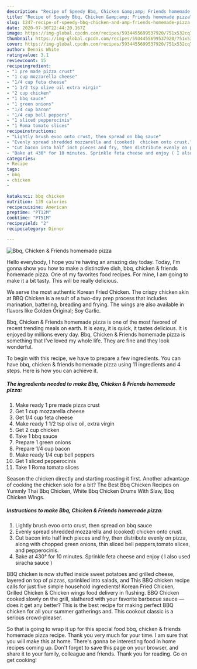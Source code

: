 ```yaml
---
description: "Recipe of Speedy Bbq, Chicken &amp;amp; Friends homemade pizza"
title: "Recipe of Speedy Bbq, Chicken &amp;amp; Friends homemade pizza"
slug: 1247-recipe-of-speedy-bbq-chicken-and-amp-friends-homemade-pizza
date: 2020-07-30T22:44:20.167Z
image: https://img-global.cpcdn.com/recipes/5934455699537920/751x532cq70/bbq-chicken-friends-homemade-pizza-recipe-main-photo.jpg
thumbnail: https://img-global.cpcdn.com/recipes/5934455699537920/751x532cq70/bbq-chicken-friends-homemade-pizza-recipe-main-photo.jpg
cover: https://img-global.cpcdn.com/recipes/5934455699537920/751x532cq70/bbq-chicken-friends-homemade-pizza-recipe-main-photo.jpg
author: Dennis White
ratingvalue: 3.1
reviewcount: 15
recipeingredient:
- "1 pre made pizza crust"
- "1 cup mozzarella cheese"
- "1/4 cup feta cheese"
- "1 1/2 tsp olive oil extra virgin"
- "2 cup chicken"
- "1 bbq sauce"
- "1 green onions"
- "1/4 cup bacon"
- "1/4 cup bell peppers"
- "1 sliced pepperocinis"
- "1 Roma tomato slices"
recipeinstructions:
- "Lightly brush evoo onto crust, then spread on bbq sauce"
- "Evenly spread shredded mozzarella and (cooked)  chicken onto crust."
- "Cut bacon into half inch pieces and fry, then distribute evenly on pizza, along with chopped green onions, thin sliced bell peppers,tomato slices, and pepperocinis."
- "Bake at 430° for 10 minutes. Sprinkle feta cheese and enjoy ( I also used siracha sauce )"
categories:
- Recipe
tags:
- bbq
- chicken
- 

katakunci: bbq chicken  
nutrition: 139 calories
recipecuisine: American
preptime: "PT12M"
cooktime: "PT51M"
recipeyield: "2"
recipecategory: Dinner

---
```



![Bbq, Chicken &amp; Friends homemade pizza](https://img-global.cpcdn.com/recipes/5934455699537920/751x532cq70/bbq-chicken-friends-homemade-pizza-recipe-main-photo.jpg)

Hello everybody, I hope you're having an amazing day today. Today, I'm gonna show you how to make a distinctive dish, bbq, chicken &amp; friends homemade pizza. One of my favorites food recipes. For mine, I am going to make it a bit tasty. This will be really delicious.

We serve the most authentic Korean Fried Chicken. The crispy chicken skin at BBQ Chicken is a result of a two-day prep process that includes marination, battering, breading and frying. The wings are also available in flavors like Golden Original; Soy Garlic.

Bbq, Chicken &amp; Friends homemade pizza is one of the most favored of recent trending meals on earth. It is easy, it is quick, it tastes delicious. It is enjoyed by millions every day. Bbq, Chicken &amp; Friends homemade pizza is something that I've loved my whole life. They are fine and they look wonderful.


To begin with this recipe, we have to prepare a few ingredients. You can have bbq, chicken &amp; friends homemade pizza using 11 ingredients and 4 steps. Here is how you can achieve it.

<!--inarticleads1-->

##### The ingredients needed to make Bbq, Chicken &amp; Friends homemade pizza:

1. Make ready 1 pre made pizza crust
1. Get 1 cup mozzarella cheese
1. Get 1/4 cup feta cheese
1. Make ready 1 1/2 tsp olive oil, extra virgin
1. Get 2 cup chicken
1. Take 1 bbq sauce
1. Prepare 1 green onions
1. Prepare 1/4 cup bacon
1. Make ready 1/4 cup bell peppers
1. Get 1 sliced pepperocinis
1. Take 1 Roma tomato slices


Season the chicken directly and starting roasting it first. Another advantage of cooking the chicken solo for a bit? The Best Bbq Chicken Recipes on Yummly Thai Bbq Chicken, White Bbq Chicken Drums With Slaw, Bbq Chicken Wings. 

<!--inarticleads2-->

##### Instructions to make Bbq, Chicken &amp; Friends homemade pizza:

1. Lightly brush evoo onto crust, then spread on bbq sauce
1. Evenly spread shredded mozzarella and (cooked)  chicken onto crust.
1. Cut bacon into half inch pieces and fry, then distribute evenly on pizza, along with chopped green onions, thin sliced bell peppers,tomato slices, and pepperocinis.
1. Bake at 430° for 10 minutes. Sprinkle feta cheese and enjoy ( I also used siracha sauce )


BBQ chicken is now stuffed inside sweet potatoes and grilled cheese, layered on top of pizzas, sprinkled into salads, and This BBQ chicken recipe calls for just five simple household ingredients! Korean Fried Chicken, Grilled Chicken &amp; Chicken wings food delivery in flushing. BBQ Chicken cooked slowly on the grill, slathered with your favorite barbecue sauce — does it get any better? This is the best recipe for making perfect BBQ chicken for all your summer gatherings and. This cookout classic is a serious crowd-pleaser. 

So that is going to wrap it up for this special food bbq, chicken &amp; friends homemade pizza recipe. Thank you very much for your time. I am sure that you will make this at home. There's gonna be interesting food in home recipes coming up. Don't forget to save this page on your browser, and share it to your family, colleague and friends. Thank you for reading. Go on get cooking!
